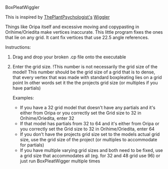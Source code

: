 BoxPleatWiggler

This is inspired by [ThePlantPsychologist's](https://web.mit.edu/wongb/www/origami/index.html) [Wiggler](https://web.mit.edu/wongb/www/origami/resources/wiggle.html)

Things like Oripa itself and excessive moving and copypasting in Orihime/Oriedita make vertices inaccurate. 
This little program fixes the ones that lie on any grid. It cant fix vertices that use 22.5 angle references. 

Instructions:

1. Drag and drop your broken .cp file onto the executable
2. Enter the grid size. !This number is  not necessarily the grid size of the model!
   This number should be the grid size of a grid that is to dense, that every vertex that was made with standard boxpleating lies on a grid point
   In other words set it the the projects grid size (or multiples if you have partials)

   Examples:
     - If you have a 32 grid model that doesn't have any partials and it's either from Oripa or you correctly set the Grid size to 32 in Orihime/Oriedita, enter 32
     - If that model has partials from 32 to 64 and it's either from Oripa or you correctly set the Grid size to 32 in Orihime/Oriedita, enter 64
     - If you don't have the projects grid size set to the models actual grid size, use the grid size of the project (or multiples to accommodate for partials)
     - If you have multiple varying grid sizes and both need to be fixed, use a grid size that accommodates all (eg. for 32 and 48 grid use 96) or just run BoxPleatWigger multiple times
